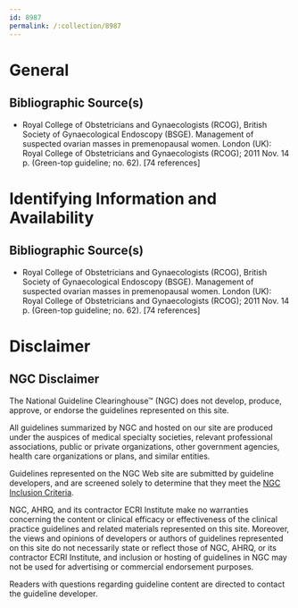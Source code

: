 ```yaml
---
id: 8987
permalink: /:collection/8987
---
```


# General

## Bibliographic Source(s)

- Royal College of Obstetricians and Gynaecologists (RCOG), British Society of Gynaecological Endoscopy (BSGE). Management of suspected ovarian masses in premenopausal women. London (UK): Royal College of Obstetricians and Gynaecologists (RCOG); 2011 Nov. 14 p. (Green-top guideline; no. 62). [74 references]

# Identifying Information and Availability

## Bibliographic Source(s)

- Royal College of Obstetricians and Gynaecologists (RCOG), British Society of Gynaecological Endoscopy (BSGE). Management of suspected ovarian masses in premenopausal women. London (UK): Royal College of Obstetricians and Gynaecologists (RCOG); 2011 Nov. 14 p. (Green-top guideline; no. 62). [74 references]

# Disclaimer

## NGC Disclaimer

The National Guideline Clearinghouse™ (NGC) does not develop, produce, approve, or endorse the guidelines represented on this site.

All guidelines summarized by NGC and hosted on our site are produced under the auspices of medical specialty societies, relevant professional associations, public or private organizations, other government agencies, health care organizations or plans, and similar entities.

Guidelines represented on the NGC Web site are submitted by guideline developers, and are screened solely to determine that they meet the [NGC Inclusion Criteria](/help-and-about/summaries/inclusion-criteria).

NGC, AHRQ, and its contractor ECRI Institute make no warranties concerning the content or clinical efficacy or effectiveness of the clinical practice guidelines and related materials represented on this site. Moreover, the views and opinions of developers or authors of guidelines represented on this site do not necessarily state or reflect those of NGC, AHRQ, or its contractor ECRI Institute, and inclusion or hosting of guidelines in NGC may not be used for advertising or commercial endorsement purposes.

Readers with questions regarding guideline content are directed to contact the guideline developer.

